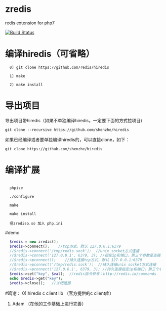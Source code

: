 # zredis
redis extension for php7

[![Build Status](https://secure.travis-ci.org/recoye/zredis.svg?branch=master)](http://travis-ci.org/recoye/zredis)

# 编译hiredis（可省略）
~~~
  0) git clone https://github.com/redis/hiredis
  
  1) make
  
  2) make install
~~~
# 导出项目
导出项目带hiredis（如果不单独编译hiredis，一定要下面的方式拉项目)

~~~
git clone --recursive https://github.com/shenzhe/hiredis
~~~

如果已经编译或者要单独编译hiredis的，可以直接clone，如下：

~~~
git clone https://github.com/shenzhe/hiredis
~~~
# 编译扩展
~~~

  phpize
  
  ./configure
  
  make
  
  make install
  
  把zrediso.so 加入 php.ini
  ~~~
  
#demo
  ```php
    $redis = new zredis();
    $redis->connect();    //tcp方式，默认 127.0.0.1:6379
    //$redis->connect('/tmp/redis.sock');  //unix socket方式连接
    //$redis->connect('127.0.0.1', 6379, 3); //指定ip和端口，第三个参数是连接超时时间
    //$redis->pconnect();    //持久连接tcp方式，默认 127.0.0.1:6379
    //$redis->pconnect('/tmp/redis.sock');  //持久连接unix socket方式连接
    //$redis->pconnect('127.0.0.1', 6379, 3); //持久连接指定ip和端口，第三个参数是连接超时时间
    $redis->set("key", $val);  //redis指令参考：http://redis.io/commands
    echo $redis->get("key");
    $redis->close();   //关闭连接
  ```
  
  
#鸣谢：
  0) hiredis c client lib  （官方提供的c client库）
  
  1) Adam （在他的工作基础上进行完善） 
  
  
  
